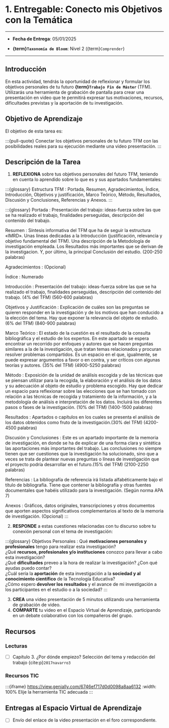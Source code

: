 # 1. Entregable: Conecto mis Objetivos con la Temática

---

- **Fecha de Entrega**: 05/01/2025

- **{term}`Taxonomía de Bloom`**: Nivel 2 ({term}`Comprender`) 

---

## Introducción

En esta actividad, tendrás la oportunidad de reflexionar y formular los objetivos personales de tu futuro **{term}`Trabajo Fin de Máster`** (TFM). Utilizarás una herramienta de grabación de pantalla para crear una presentación en video que te permitirá expresar tus motivaciones, recursos, dificultades previstas y la aportación de tu investigación.

## Objetivo de Aprendizaje

El objetivo de esta tarea es:

:::{pull-quote}
Conectar los objetivos personales de tu futuro TFM con las posibilidades reales para su ejecución mediante una video presentación.
:::


## Descripción de la Tarea

1. **REFLEXIONA** sobre  tus objetivos personales del futuro TFM, teniendo en cuenta lo aprendido sobre lo que es [](01deftfm.md) y sus apartados fundamentales:


:::{glossary}
Estructura TFM
: Portada, Resumen, Agradecimientos, Índice, Introducción, Objetivos y justificación, Marco Teórico, Método, Resultados, Discusión y Conclusiones, Referencias y Anexos.
:::

:::{glossary}
Portada
: Presentación del trabajo: ideas-fuerza sobre las que se ha realizado el trabajo, finalidades perseguidas, descripción del contenido del trabajo.

Resumen
: Síntesis informativa del TFM que ha de seguir la estructura «IMRD». Unas líneas dedicadas a la Introducción (justificación, relevancia y objetivo fundamental del TFM). Una descripción de la Metodología de investigación empleada. Los Resultados más importantes que se derivan de la investigacion. Y, por último, la principal Conclusión del estudio. (200-250 palabras)

Agradecimientos
: (Opcional)

Índice
: Numerado

Introducción
: Presentación del trabajo: ideas-fuerza sobre las que se ha realizado el trabajo, finalidades perseguidas, descripción del contenido del trabajo. (4% del TFM) (560-600 palabras)

Objetivos y Justificación
: Explicación de cuáles son las preguntas se quieren responder en la investigación y de los motivos que han conducido a la elección del tema. Hay que exponer la relevancia del objeto de estudio.(6% del TFM) (840-900 palabras)

Marco Teórico
: El estado de la cuestión es el resultado de la consulta bibliográfica y el estudio de los expertos. En este apartado se espera encontrar un recorrido por enfoques y autores que se hacen preguntas similares a la de la investigación, que tratan temas relacionados y procuran resolver problemas compartidos. Es un espacio en el que, igualmente, se puede expresar argumentos a favor o en contra, y ser críticos con algunas teorías y autores. (35% del TFM) (4900-5250 palabras)

Método
: Exposición de la unidad de análisis escogida y de las técnicas que se piensan utilizar para la recogida, la elaboración y el análisis de los datos y su adecuación al objeto de estudio y problema escogido. Hay que dedicar un espacio para reflexionar sobre las elecciones que se han tomado con relación a las técnicas de recogida y tratamiento de la información, y a la metodología de análisis e interpretación de los datos. Incluirá los diferentes pasos o fases de la investigación. (10% del TFM) (1400-1500 palabras)

Resultados
:  Apartados o capítulos en los cuales se presenta el análisis de los datos obtenidos como fruto de la investigación.(30% del TFM) (4200-4500 palabras)

Discusión y Conclusiones
: Este es un apartado importante de la memoria de investigación, en donde se ha de explicar de una forma clara y sintética las aportaciones más importantes del trabajo. Las conclusiones no siempre tienen que ser cuestiones que la investigación ha solucionado, sino que a veces se trata de plantear nuevas preguntas o líneas de investigación que el proyecto podría desarrollar en el futuro.(15% del TFM) (2100-2250 palabras)

Referencias
: La bibliografía de referencia irá listada alfabéticamente bajo el título de bibliografía. Tiene que contener la bibliografía y otras fuentes documentales que habéis utilizado para la investigación. (Según norma APA 7)

Anexos
: Gráficos, datos originales, transcripciones y otros documentos que aporten aspectos significativos complementarios al texto de la memoria de investigación. (Opcional)
:::

2. **RESPONDE** a estas cuestiones relacionadas con tu discurso sobre tu conexión personal con el tema de investigación:

:::{glossary}
Objetivos Personales
: Qué **motivaciones personales y profesionales** tengo para realizar esta investigación? \
¿Qué **recursos, profesionales y/o instituciones** conozco para llevar a cabo esta investigación? \
¿Qué **dificultades** preveo a la hora de realizar la investigación? ¿Con qué ayudas puedo contar? \
¿Cuál sería la **aportación** de esta investigación a la **sociedad y al conocimiento científico** de la Tecnología Educativa? \
¿Cómo espero **devolver los resultados** y el avance de mi investigación a los participantes en el estudio o a la sociedad?
:::

3. **CREA** una video presentación de 5 minutos utilizando una herramienta de grabación de video.
4. **COMPARTE** tu video en el Espacio Virtual de Aprendizaje, participando en un debate colaborativo con los compañeros del grupo.  

## Recursos

### Lecturas

- [ ] Capítulo 3. ¿Por dónde empiezo? Selección del tema y redacción del trabajo {cite:p}`2017navarro3`

### Recursos TIC 

:::{iframe} https://view.genially.com/6746ef717d0d0098a8aa6132
:width: 100%
Elije la herramienta TIC adecuada
:::



## Entregas al Espacio Virtual de Aprendizaje

- [ ] Envío del enlace de la video presentación en el foro correspondiente.
